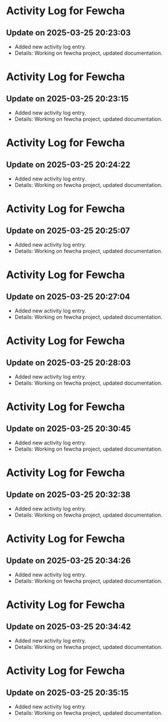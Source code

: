 # Activity Log for Fewcha

## Update on 2025-03-25 20:23:03
- Added new activity log entry.
- Details: Working on fewcha project, updated documentation.

# Activity Log for Fewcha

## Update on 2025-03-25 20:23:15
- Added new activity log entry.
- Details: Working on fewcha project, updated documentation.

# Activity Log for Fewcha

## Update on 2025-03-25 20:24:22
- Added new activity log entry.
- Details: Working on fewcha project, updated documentation.

# Activity Log for Fewcha

## Update on 2025-03-25 20:25:07
- Added new activity log entry.
- Details: Working on fewcha project, updated documentation.

# Activity Log for Fewcha

## Update on 2025-03-25 20:27:04
- Added new activity log entry.
- Details: Working on fewcha project, updated documentation.

# Activity Log for Fewcha

## Update on 2025-03-25 20:28:03
- Added new activity log entry.
- Details: Working on fewcha project, updated documentation.

# Activity Log for Fewcha

## Update on 2025-03-25 20:30:45
- Added new activity log entry.
- Details: Working on fewcha project, updated documentation.

# Activity Log for Fewcha

## Update on 2025-03-25 20:32:38
- Added new activity log entry.
- Details: Working on fewcha project, updated documentation.

# Activity Log for Fewcha

## Update on 2025-03-25 20:34:26
- Added new activity log entry.
- Details: Working on fewcha project, updated documentation.

# Activity Log for Fewcha

## Update on 2025-03-25 20:34:42
- Added new activity log entry.
- Details: Working on fewcha project, updated documentation.

# Activity Log for Fewcha

## Update on 2025-03-25 20:35:15
- Added new activity log entry.
- Details: Working on fewcha project, updated documentation.


